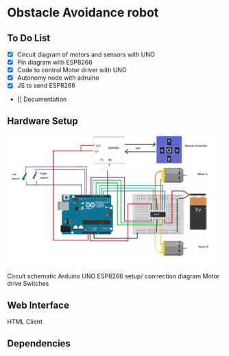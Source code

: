 # Obstacle Avoidance robot

## To Do List
- [x] Circuit diagram of motors and sensors with UNO
- [x] Pin diagram with ESP8266
- [x] Code to control Motor driver with UNO
- [x] Autonomy node with adruino
- [x] JS to send ESP8266
- [] Documentation

## Hardware Setup

![Circuit](img/schematic.png)

Circuit schematic
Arduino UNO
ESP8266 setup/ connection diagram
Motor drive 
Switches


## Web Interface
HTML Client


## Dependencies


